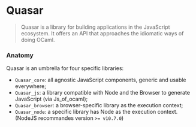 # Quasar

> Quasar is a library for building applications in the JavaScript ecosystem.
> It offers an API that approaches the idiomatic ways of doing OCaml.

### Anatomy 

Quasar is an umbrella for four specific libraries:

- `Quasar_core`: all agnostic JavaScript components, generic and usable 
   everywhere;
- `Quasar_js`: a library compatible with Node and the Browser to generate 
   JavaScript (via Js_of_ocaml);
- `Quasar_browser`: a browser-specific library as the execution context;
- `Quasar_node`: a specific library has Node as the execution context.
  (NodeJS recommandes version `>= v10.7.0`)
